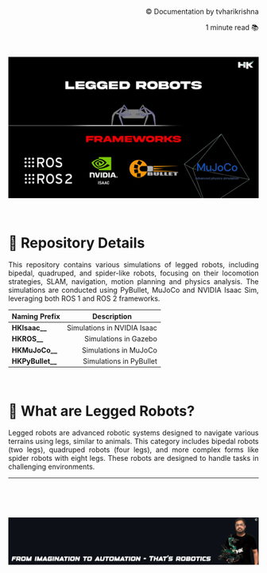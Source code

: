 <p align="right">© Documentation by tvharikrishna</p>
<p align="right">1 minute read 📚</p> <br>

<p align="center">
    <img src="readme_data/lr_welcome.png" alt="Inspiring quote related to computer vision and robotics" width="1500"/>
</p> <br>

# 🔻 Repository Details
<p align='justify'>This repository contains various simulations of legged robots, including bipedal, quadruped, and spider-like robots, focusing on their locomotion strategies, SLAM, navigation, motion planning and physics analysis. The simulations are conducted using PyBullet, MuJoCo and NVIDIA Isaac Sim, leveraging both ROS 1 and ROS 2 frameworks.</p>

<table align="center">
<thead>
<tr>
<th align="center">Naming Prefix</th>
<th align="center">Description</th>
</tr>
</thead>
<tbody>
<tr>
<td align="left"><strong>HKIsaac__</strong></td>
<td align="right">Simulations in NVIDIA Isaac</td>
</tr>
<tr>
<td align="left"><strong>HKROS__</strong></td>
<td align="right">Simulations in Gazebo</td>
</tr>
<tr>
<td align="left"><strong>HKMuJoCo__</strong></td>
<td align="right">Simulations in MuJoCo</td>
</tr>
<tr>
<td align="left"><strong>HKPyBullet__</strong></td>
<td align="right">Simulations in PyBullet</td>
</tr>
</tbody>
</table>
<br>

# 🔻 What are Legged Robots?
<p align='justify'>Legged robots are advanced robotic systems designed to navigate various terrains using legs, similar to animals. This category includes bipedal robots (two legs), quadruped robots (four legs), and more complex forms like spider robots with eight legs. These robots are designed to handle tasks in challenging environments.
<hr> <br> <br> <br> 
    
<p align="center">
    <img src="readme_data/hk_quote.png" alt="Inspiring quote related to computer vision and robotics" width="1500"/>
</p>
